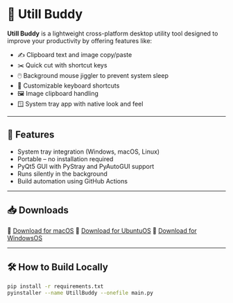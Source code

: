 # 🧰 Utill Buddy

**Utill Buddy** is a lightweight cross-platform desktop utility tool designed to improve your productivity by offering features like:

- ✍️ Clipboard text and image copy/paste
- ✂️ Quick cut with shortcut keys
- 🖱️ Background mouse jiggler to prevent system sleep
- 🎯 Customizable keyboard shortcuts
- 🖼️ Image clipboard handling
- 🪟 System tray app with native look and feel

---

## 🚀 Features

- System tray integration (Windows, macOS, Linux)
- Portable – no installation required
- PyQt5 GUI with PyStray and PyAutoGUI support
- Runs silently in the background
- Build automation using GitHub Actions

---

## 📥 Downloads

<!-- BUILDS START -->
🔹 [Download for macOS](portable/macOS/UtillBuddy.app)
🔹 [Download for UbuntuOS]([portable/macOS/UtillBuddy.app](https://github.com/UtillBuddy/Utill_Buddy/tree/main/portable/Linux))
🔹 [Download for WindowsOS]([portable/macOS/UtillBuddy.app](https://github.com/UtillBuddy/Utill_Buddy/tree/main/portable/Windows))
<!-- BUILDS END -->

---

## 🛠️ How to Build Locally

```bash
pip install -r requirements.txt
pyinstaller --name UtillBuddy --onefile main.py
